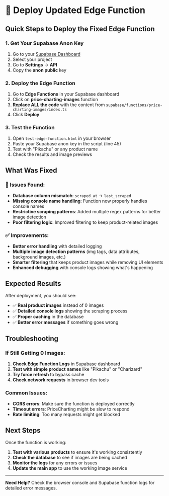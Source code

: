 # 🚀 Deploy Updated Edge Function

## Quick Steps to Deploy the Fixed Edge Function

### 1. Get Your Supabase Anon Key
1. Go to your [Supabase Dashboard](https://app.supabase.com)
2. Select your project
3. Go to **Settings** → **API**
4. Copy the **anon public** key

### 2. Deploy the Edge Function
1. Go to **Edge Functions** in your Supabase dashboard
2. Click on **price-charting-images** function
3. **Replace ALL the code** with the content from `supabase/functions/price-charting-images/index.ts`
4. Click **Deploy**

### 3. Test the Function
1. Open `test-edge-function.html` in your browser
2. Paste your Supabase anon key in the script (line 45)
3. Test with "Pikachu" or any product name
4. Check the results and image previews

## What Was Fixed

### 🐛 Issues Found:
- **Database column mismatch**: `scraped_at` → `last_scraped`
- **Missing console name handling**: Function now properly handles console names
- **Restrictive scraping patterns**: Added multiple regex patterns for better image detection
- **Poor filtering logic**: Improved filtering to keep product-related images

### ✅ Improvements:
- **Better error handling** with detailed logging
- **Multiple image detection patterns** (img tags, data attributes, background images, etc.)
- **Smarter filtering** that keeps product images while removing UI elements
- **Enhanced debugging** with console logs showing what's happening

## Expected Results

After deployment, you should see:
- ✅ **Real product images** instead of 0 images
- ✅ **Detailed console logs** showing the scraping process
- ✅ **Proper caching** in the database
- ✅ **Better error messages** if something goes wrong

## Troubleshooting

### If Still Getting 0 Images:
1. **Check Edge Function Logs** in Supabase dashboard
2. **Test with simple product names** like "Pikachu" or "Charizard"
3. **Try force refresh** to bypass cache
4. **Check network requests** in browser dev tools

### Common Issues:
- **CORS errors**: Make sure the function is deployed correctly
- **Timeout errors**: PriceCharting might be slow to respond
- **Rate limiting**: Too many requests might get blocked

## Next Steps

Once the function is working:
1. **Test with various products** to ensure it's working consistently
2. **Check the database** to see if images are being cached
3. **Monitor the logs** for any errors or issues
4. **Update the main app** to use the working image service

---

**Need Help?** Check the browser console and Supabase function logs for detailed error messages.
